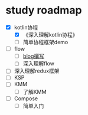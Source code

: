 # study roadmap


- [x] kotlin协程
  - [x] 《深入理解kotlin协程》
  - [ ] 简单协程框架demo
- [ ] flow
  - [ ] [blog撰写](/content/posts/tech/flow.md)
  - [ ] 深入理解flow
- [ ] 深入理解redux框架
- [ ] KSP
- [ ] KMM
  - [ ] 了解KMM
- [ ] Compose
  - [ ] 简单入门
